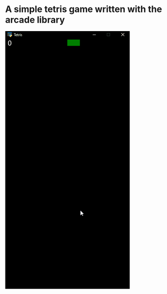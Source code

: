 # A simple tetris game written with the arcade library
![Blocks](https://raw.githubusercontent.com/stanik120/Tetris/master/Tetris.gif?token=AAMAEL67HBI5RRXRJ7ITAM3AH2RYA)